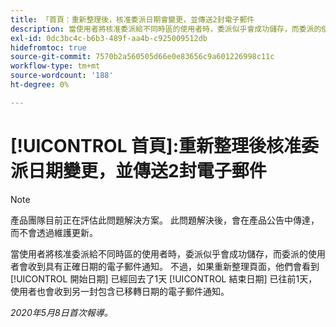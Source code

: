 ```yaml
---
title: 「首頁：重新整理後，核准委派日期會變更，並傳送2封電子郵件
description: 當使用者將核准委派給不同時區的使用者時，委派似乎會成功儲存，而委派的使用者會收到具有正確日期的電子郵件通知。 不過，如果重新整理頁面，使用者會發現「開始日期」已往前1天，而「結束日期」已往前1天，而使用者也會收到另一個日期已移轉的電子郵件通知。
exl-id: 0dc3bc4c-b6b3-489f-aa4b-c925009512db
hidefromtoc: true
source-git-commit: 7570b2a560505d66e0e83656c9a601226998c11c
workflow-type: tm+mt
source-wordcount: '188'
ht-degree: 0%

---
```


# [!UICONTROL 首頁]:重新整理後核准委派日期變更，並傳送2封電子郵件

>[!NOTE]
>
>產品團隊目前正在評估此問題解決方案。 此問題解決後，會在產品公告中傳達，而不會透過維護更新。

當使用者將核准委派給不同時區的使用者時，委派似乎會成功儲存，而委派的使用者會收到具有正確日期的電子郵件通知。 不過，如果重新整理頁面，他們會看到 [!UICONTROL 開始日期] 已經回去了1天 [!UICONTROL 結束日期] 已往前1天，使用者也會收到另一封包含已移轉日期的電子郵件通知。


_2020年5月8日首次報導。_
